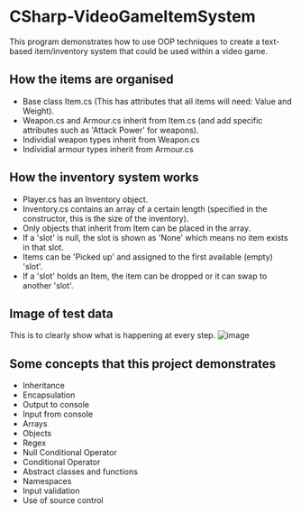 # CSharp-VideoGameItemSystem

This program demonstrates how to use OOP techniques to create a text-based item/inventory system that could be used within a video game.

## How the items are organised
- Base class Item.cs (This has attributes that all items will need: Value and Weight).
- Weapon.cs and Armour.cs inherit from Item.cs (and add specific attributes such as 'Attack Power' for weapons).
- Individial weapon types inherit from Weapon.cs
- Individial armour types inherit from Armour.cs

## How the inventory system works
- Player.cs has an Inventory object.
- Inventory.cs contains an array of a certain length (specified in the constructor, this is the size of the inventory).
- Only objects that inherit from Item can be placed in the array.
- If a 'slot' is null, the slot is shown as 'None' which means no item exists in that slot.
- Items can be 'Picked up' and assigned to the first available (empty) 'slot'.
- If a 'slot' holds an Item, the item can be dropped or it can swap to another 'slot'.

## Image of test data
This is to clearly show what is happening at every step.
![image](https://user-images.githubusercontent.com/20408968/126556335-adb28e8f-65b6-4271-974a-9ea1972ff326.png)

## Some concepts that this project demonstrates
- Inheritance 
- Encapsulation
- Output to console
- Input from console
- Arrays
- Objects
- Regex
- Null Conditional Operator
- Conditional Operator
- Abstract classes and functions
- Namespaces
- Input validation
- Use of source control
